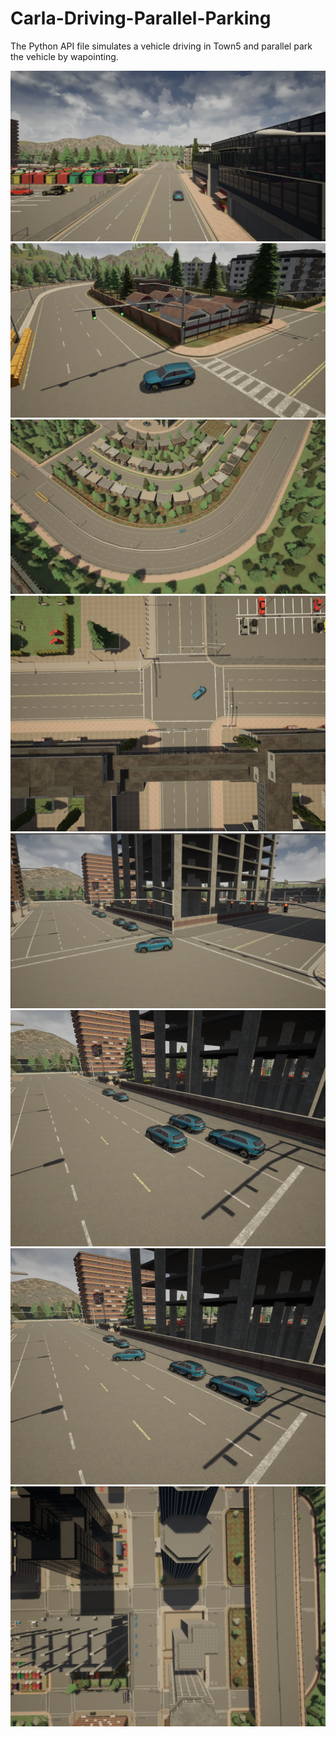 # Carla-Driving-Parallel-Parking
The Python API file simulates a vehicle driving in Town5 and parallel park the vehicle by wapointing.


![](CarlaImages/carla1.png)
![](CarlaImages/carla2.png)
![](CarlaImages/carla3.png)
![](CarlaImages/carla4.png)
![](CarlaImages/carla9.png)
![](CarlaImages/carla5.png)
![](CarlaImages/carla6.png)
![](CarlaImages/carla8.png)


